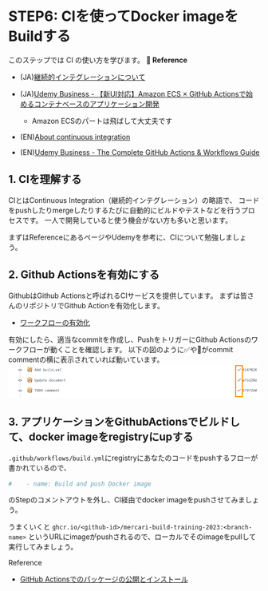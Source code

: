 # STEP6: CIを使ってDocker imageをBuildする

このステップでは CI の使い方を学びます。
**:book: Reference**

* (JA)[継続的インテグレーションについて](https://docs.github.com/ja/actions/automating-builds-and-tests/about-continuous-integration)
* (JA)[Udemy Business - 【新UI対応】Amazon ECS × GitHub Actionsで始めるコンテナベースのアプリケーション開発](https://mercari.udemy.com/course/ecs-githubactions/)
  * Amazon ECSのパートは飛ばして大丈夫です

* (EN)[About continuous integration](https://docs.github.com/en/actions/automating-builds-and-tests/about-continuous-integration)
* (EN)[Udemy Business - The Complete GitHub Actions & Workflows Guide](https://mercari.udemy.com/course/github-actions/)
## 1. CIを理解する
CIとはContinuous Integration（継続的インテグレーション）の略語で、
コードをpushしたりmergeしたりするたびに自動的にビルドやテストなどを行うプロセスです。
一人で開発していると使う機会がない方も多いと思います。

まずはReferenceにあるページやUdemyを参考に、CIについて勉強しましょう。

## 2. Github Actionsを有効にする
GithubはGithub Actionsと呼ばれるCIサービスを提供しています。
まずは皆さんのリポジトリでGithub Actionを有効化します。

- [ワークフローの有効化](https://docs.github.com/ja/actions/managing-workflow-runs/disabling-and-enabling-a-workflow)

有効にしたら、適当なcommitを作成し、PushをトリガーにGithub Actionsのワークフローが動くことを確認します。
以下の図のように:white_check_mark:や:red_circle:がcommit commentの横に表示されていれば動いています。
![Enable workflow](../data/workflow-enable.png)

## 3. アプリケーションをGithubActionsでビルドして、docker imageをregistryにupする
`.github/workflows/build.yml`にregistryにあなたのコードをpushするフローが書かれているので、

```yaml 
#    - name: Build and push Docker image
```
のStepのコメントアウトを外し、CI経由でdocker imageをpushさせてみましょう。

うまくいくと `ghcr.io/<github-id>/mercari-build-training-2023:<branch-name>` 
というURLにimageがpushされるので、ローカルでそのimageをpullして実行してみましょう。

Reference
- [GitHub Actionsでのパッケージの公開とインストール](https://docs.github.com/ja/packages/managing-github-packages-using-github-actions-workflows/publishing-and-installing-a-package-with-github-actions#upgrading-a-workflow-that-accesses-a-registry-using-a-personal-access-token)
